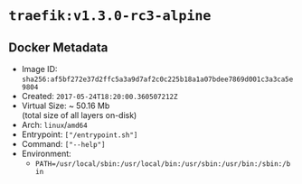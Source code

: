 # `traefik:v1.3.0-rc3-alpine`

## Docker Metadata

- Image ID: `sha256:af5bf272e37d2ffc5a3a9d7af2c0c225b18a1a07bdee7869d001c3a3ca5e9804`
- Created: `2017-05-24T18:20:00.360507212Z`
- Virtual Size: ~ 50.16 Mb  
  (total size of all layers on-disk)
- Arch: `linux`/`amd64`
- Entrypoint: `["/entrypoint.sh"]`
- Command: `["--help"]`
- Environment:
  - `PATH=/usr/local/sbin:/usr/local/bin:/usr/sbin:/usr/bin:/sbin:/bin`
